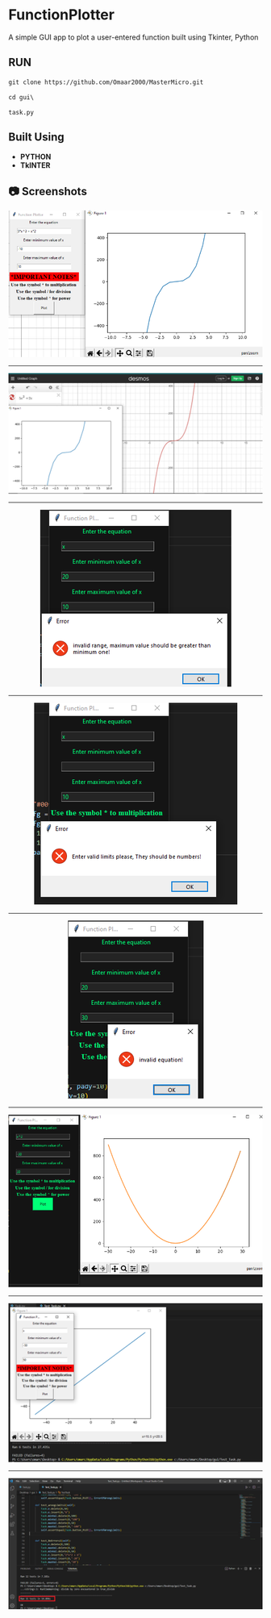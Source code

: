 # FunctionPlotter

A simple GUI app to plot a user-entered function built using Tkinter, Python

##  RUN <a name = "Install"></a>

```
git clone https://github.com/Omaar2000/MasterMicro.git
```
```
cd gui\
```
```
task.py
```

##  Built Using <a name = "tech"></a>

- **PYTHON**
- **TkINTER**




## 📷 Screenshots
 <div name="Screenshots" align="center">                     
 <img title="" src="screenShots/s1.PNG" alt="s1" width=""></a> 
 <hr>                                                        
 <img title="" src="screenShots/s2.PNG" alt="s2" width=""></a>
 <hr>                                                        
 <img title="" src="screenShots/s3.PNG" alt="s3" width=""></a> 
 <hr>                                                        
 <img title="" src="screenShots/s4.PNG" alt="s4" width=""></a> 
 <hr>                                                        
 <img title="" src="screenShots/s5.PNG" alt="s5" width=""></a> 
 <hr>                                                        
 <img title="" src="screenShots/s6.PNG" alt="s6" width=""></a> 
 <hr>                                                        
 <img title="" src="screenShots/test1.PNG" alt="test1" width=""></a> 
 <hr>                                                        
 <img title="" src="screenShots/test2.png" alt="test2" width=""></a> 
 </div>
